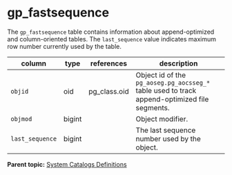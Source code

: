 # gp_fastsequence 

The `gp_fastsequence` table contains information about append-optimized and column-oriented tables. The `last_sequence` value indicates maximum row number currently used by the table.

|column|type|references|description|
|------|----|----------|-----------|
|`objid`|oid|pg\_class.oid|Object id of the `pg_aoseg.pg_aocsseg_*` table used to track append-optimized file segments.|
|`objmod`|bigint| |Object modifier.|
|`last_sequence`|bigint| |The last sequence number used by the object.|

**Parent topic:** [System Catalogs Definitions](../system_catalogs/catalog_ref-html.html)

